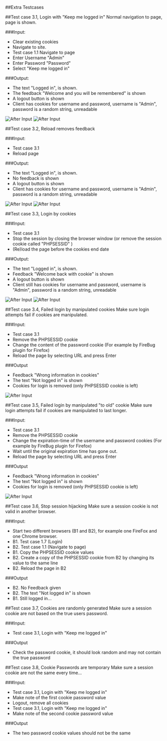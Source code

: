 ##Extra Testcases

##Test case 3.1, Login with "Keep me logged in" 
Normal navigation to page, page is shown.


###Input:
 * Clear existing cookies
 * Navigate to site.
 * Test case 1.1 Navigate to page
 * Enter Username "Admin"
 * Enter Password "Password"
 * Select "Keep me logged in"
 
###Output:
 * The text "Logged in", is shown.
 * The feedback "Welcome and you will be remembered" is shown
 * A logout button is shown
 * Client has cookies for username and password, username is "Admin", password is a random string, unreadable
 
![After Input](images/loginwithkeep.png)
![After Input](images/cookies.png)

##Test case 3.2, Reload removes feedback

###Input:
 * Test case 3.1
 * Reload page
 
###Output:
 * The text "Logged in", is shown.
 * No feedback is shown
 * A logout button is shown
 * Client has cookies for username and password, username is "Admin", password is a random string, unreadable
 
![After Input](images/StillLoggedIn.png)
![After Input](images/cookies.png)


##Test case 3.3, Login by cookies

###Input:
 * Test case 3.1
 * Stop the session by closing the browser window (or remove the session cookie called "PHPSESSID" )
 * (Re)load the page before the cookies end date
 
###Output:
 * The text "Logged in", is shown.
 * Feedback "Welcome back with cookie" is shown
 * A logout button is shown
 * Client still has cookies for username and password, username is "Admin", password is a random string, unreadable
 
![After Input](images/LoginByCookies.png)
![After Input](images/cookies.png)

##Test case 3.4, Failed login by manipulated cookies
Make sure login attempts fail if cookies are manipulated.

###Input:
 * Test case 3.1
 * Remove the PHPSESSID cookie
 * Change the content of the password cookie (For example by FireBug plugin for Firefox)
 * Reload the page by selecting URL and press Enter

###Output
 * Feedback "Wrong information in cookies"
 * The text "Not logged in" is shown
 * Cookies for login is removed (only PHPSESSID cookie is left)
 
![After Input](images/WrongInformationInCookies.png)

##Test case 3.5, Failed login by manipulated "to old" cookie
Make sure login attempts fail if cookies are manipulated to last longer.

###Input:
 * Test case 3.1
 * Remove the PHPSESSID cookie
 * Change the expiration-time of the username and password cookies (For example by FireBug plugin for Firefox)
 * Wait until the original expiration time has gone out.
 * Reload the page by selecting URL and press Enter

###Output
 * Feedback "Wrong information in cookies"
 * The text "Not logged in" is shown
 * Cookies for login is removed (only PHPSESSID cookie is left)
 
![After Input](images/WrongInformationInCookies.png)

##Test case 3.6, Stop session hijacking
Make sure a session cookie is not valid in another browser.

###Input:
 * Start two different browsers (B1 and B2), for example one FireFox and one Chrome browser.
 * B1. Test case 1.7 (Login)
 * B2. Test case 1.1 (Navigate to page)
 * B1. Copy the PHPSESSID cookie values 
 * B2. Create a copy of the PHPSESSID cookie from B2 by changing its value to the same line
 * B2. Reload the page in B2 

###Output
 * B2. No Feedback given
 * B2. The text "Not logged in" is shown
 * B1. Still logged in...
 
##Test case 3.7, Cookies are randomly generated
Make sure a session cookie are not based on the true users password.

###Input:
 * Test case 3.1, Login with "Keep me logged in" 

###Output
 * Check the password cookie, it should look random and may not contain the true password
 
##Test case 3.8, Cookie Passwords are temporary
Make sure a session cookie are not the same every time...

###Input:
 * Test case 3.1, Login with "Keep me logged in" 
 * Make note of the first cookie password value
 * Logout, remove all cookies
 * Test case 3.1, Login with "Keep me logged in" 
 * Make note of the second cookie password value

###Output
 * The two password cookie values should not be the same
 
 
 
